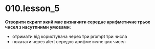 # 010.lesson_5

**Створити скрипт який має визначити середнє арифметичне трьох чисел з насутпними умовами:**

- отримати від користувача через три prompt три числа
- показати через alert середнє арифметичне цих чисел
